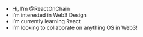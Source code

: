 -  Hi, I’m @ReactOnChain
-  I’m interested in Web3 Design
-  I’m currently learning React
-  I’m looking to collaborate on anything OS in Web3!


<!---
ReactOnChain/ReactOnChain is a ✨ special ✨ repository because its `README.md` (this file) appears on your GitHub profile.
You can click the Preview link to take a look at your changes.
--->
